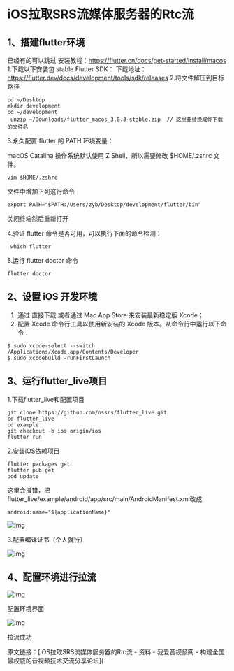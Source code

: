 # iOS拉取SRS流媒体服务器的Rtc流

## 1、搭建flutter环境

已经有的可以跳过
安装教程：https://flutter.cn/docs/get-started/install/macos
1.下载以下安装包 stable Flutter SDK：
下载地址：https://flutter.dev/docs/development/tools/sdk/releases
2.将文件解压到目标路径

```text
cd ~/Desktop
mkdir development
cd ~/development
 unzip ~/Downloads/flutter_macos_3.0.3-stable.zip  // 这里要替换成你下载的文件名
```

3.永久配置 flutter 的 PATH 环境变量：

macOS Catalina 操作系统默认使用 Z Shell，所以需要修改 $HOME/.zshrc 文件。

```text
vim $HOME/.zshrc
```

文件中增加下列这行命令

```text
export PATH="$PATH:/Users/zyb/Desktop/development/flutter/bin"
```

关闭终端然后重新打开

4.验证 flutter 命令是否可用，可以执行下面的命令检测：

```text
 which flutter
```

5.运行 flutter doctor 命令

```text
flutter doctor
```

## 2、设置 iOS 开发环境 

1. 通过 直接下载 或者通过 Mac App Store 来安装最新稳定版 Xcode；
2. 配置 Xcode 命令行工具以使用新安装的 Xcode 版本。从命令行中运行以下命令：

```text
$ sudo xcode-select --switch /Applications/Xcode.app/Contents/Developer
$ sudo xcodebuild -runFirstLaunch
```

## 3、运行flutter_live项目

1.下载flutter_live和配置项目

```text
git clone https://github.com/ossrs/flutter_live.git
cd flutter_live
cd example
git checkout -b ios origin/ios
flutter run
```

2.安装iOS依赖项目

```text
flutter packages get
flutter pub get
pod update
```

这里会报错，把flutter_live/example/android/app/src/main/AndroidManifest.xml改成

```text
android:name="${applicationName}"
```

![img](https://pic4.zhimg.com/80/v2-363e1378353c0dbfee645a405c3e8f2b_720w.webp)

3.配置编译证书（个人就行）

![img](https://pic3.zhimg.com/80/v2-d7d0d238efa7d1651cdc7b349d5f5a36_720w.webp)

## 4、配置环境进行拉流

![img](https://pic4.zhimg.com/80/v2-9dcb02c7bab127433ca1e5460f68a593_720w.webp)

配置环境界面

![img](https://pic1.zhimg.com/80/v2-7ab56ba26204d5a48e95cdcd63b8b514_720w.webp)

拉流成功

原文链接：[iOS拉取SRS流媒体服务器的Rtc流 - 资料 - 我爱音视频网 - 构建全国最权威的音视频技术交流分享论坛](